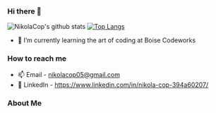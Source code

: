 ### Hi there 👋

<!--
**NikolaCop/NikolaCop** is a ✨ _special_ ✨ repository because its `README.md` (this file) appears on your GitHub profile.

Here are some ideas to get you started:

- 🔭 I’m currently working on ...
- 🌱 I’m currently learning ...
- 👯 I’m looking to collaborate on ...
- 🤔 I’m looking for help with ...
- 💬 Ask me about ...
- 📫 How to reach me: ...
- 😄 Pronouns: ...
- ⚡ Fun fact: ...
-->


![NikolaCop's github stats](https://github-readme-stats.vercel.app/api?username=NikolaCop&theme=tokyonight&show_icons=true&count_private=true)
<a href="/" align="left">
   [![Top Langs](https://github-readme-stats.vercel.app/api/top-langs/?username=anuraghazra&layout=compact)](https://github.com/anuraghazra/github-readme-stats)
  </a>
  
- 🌱 I’m currently learning the art of coding at Boise Codeworks

<h3> How to reach me </h3>

- 📫  Email - nikolacop05@gmail.com
- 💼  LinkedIn - https://www.linkedin.com/in/nikola-cop-394a60207/

<h3> About Me </h3>

